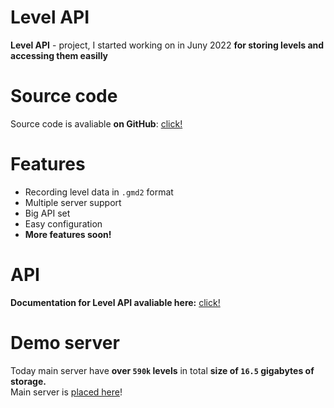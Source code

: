 # Level API

**Level API** - project, I started working on in Juny 2022 **for storing levels and accessing them easilly**
<br>

# Source code

Source code is avaliable **on GitHub**: [click!](https://github.com/SergeyMC9730/levelapi)

# Features
- Recording level data in `.gmd2` format
- Multiple server support
- Big API set
- Easy configuration
- **More features soon!**

# API
**Documentation for Level API avaliable here:** [click!](/api/)

# Demo server

Today main server have **over `590k` levels** in total **size of `16.5` gigabytes of storage.**
<br>
Main server is [placed here](https://levelapi.dogotrigger.xyz)!